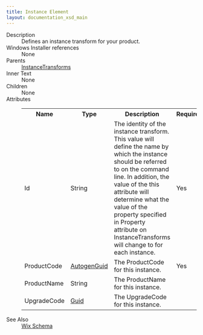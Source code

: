 ```yaml
---
title: Instance Element
layout: documentation_xsd_main
---
```

<dl>
  <dt>Description</dt>
  <dd>                 Defines an instance transform for your product.             </dd>
  <dt>Windows Installer references</dt>
  <dd>None</dd>
  <dt>Parents</dt>
  <dd>
    <a href="../instancetransforms/">InstanceTransforms</a>
  </dd>
  <dt>Inner Text</dt>
  <dd>None</dd>
  <dt>Children</dt>
  <dd>None</dd>
  <dt>Attributes</dt>
  <dd>
    <table cellspacing="0" cellpadding="0" class="schema">
      <tr>
        <th width="15%">Name</th>
        <th width="15%">Type</th>
        <th width="65%">Description</th>
        <th width="15%">Required</th>
      </tr>
      <tr>
        <td>Id</td>
        <td>String</td>
        <td>                         The identity of the instance transform. This value will define the name by which the instance                         should be referred to on the command line. In addition, the value of the this attribute will                         determine what the value of the property specified in Property attribute on InstanceTransforms                         will change to for each instance.                     </td>
        <td>Yes</td>
      </tr>
      <tr>
        <td>ProductCode</td>
        <td><a href="../simple_type_autogenguid/">AutogenGuid</a></td>
        <td>The ProductCode for this instance.</td>
        <td>Yes</td>
      </tr>
      <tr>
        <td>ProductName</td>
        <td>String</td>
        <td>The ProductName for this instance.</td>
        <td>&nbsp;</td>
      </tr>
      <tr>
        <td>UpgradeCode</td>
        <td><a href="../simple_type_guid/">Guid</a></td>
        <td>The UpgradeCode for this instance.</td>
        <td>&nbsp;</td>
      </tr>
    </table>
  </dd>
  <dt>See Also</dt>
  <dd>
    <a href="../">Wix Schema</a>
  </dd>
</dl>
